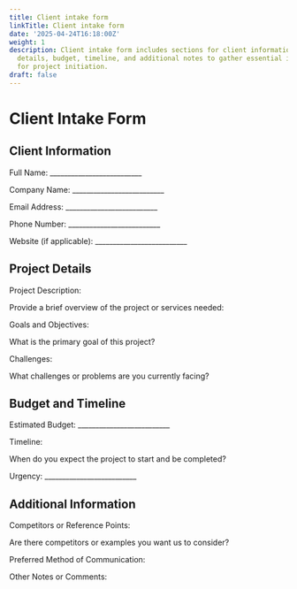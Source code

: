 ```yaml
---
title: Client intake form
linkTitle: Client intake form
date: '2025-04-24T16:18:00Z'
weight: 1
description: Client intake form includes sections for client information, project
  details, budget, timeline, and additional notes to gather essential information
  for project initiation.
draft: false
---
```



# Client Intake Form

## Client Information

Full Name: __________________________

Company Name: __________________________

Email Address: __________________________

Phone Number: __________________________

Website (if applicable): __________________________

## Project Details

Project Description:

Provide a brief overview of the project or services needed:

<!-- Unsupported block type: divider -->

<!-- Unsupported block type: divider -->

Goals and Objectives:

What is the primary goal of this project?

<!-- Unsupported block type: divider -->

<!-- Unsupported block type: divider -->

Challenges:

What challenges or problems are you currently facing?

<!-- Unsupported block type: divider -->

<!-- Unsupported block type: divider -->

## Budget and Timeline

Estimated Budget: __________________________

Timeline:

When do you expect the project to start and be completed?

<!-- Unsupported block type: divider -->

Urgency: __________________________

## Additional Information

Competitors or Reference Points:

Are there competitors or examples you want us to consider?

<!-- Unsupported block type: divider -->

Preferred Method of Communication:

<!-- Unsupported block type: divider -->

Other Notes or Comments:

<!-- Unsupported block type: divider -->

<!-- Unsupported block type: divider -->